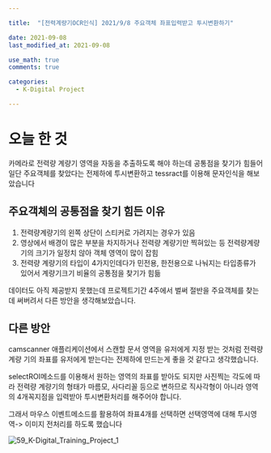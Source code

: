 ```yaml
---

title:  "[전력계량기OCR인식] 2021/9/8 주요객체 좌표입력받고 투시변환하기"

date: 2021-09-08
last_modified_at: 2021-09-08

use_math: true
comments: true

categories:
  - K-Digital Project

---
```



# 오늘 한 것
카메라로 전력량 계량기 영역을 자동을 추출하도록 해야 하는데 공통점을 찾기가 힘들어 일단 주요객체를 찾았다는 전제하에 투시변환하고 tessract를 이용해 문자인식을 해보았습니다



## 주요객체의 공통점을 찾기 힘든 이유

1. 전력량계량기의 왼쪽 상단이 스티커로 가려지는 경우가 있음
2. 영상에서 배경이 많은 부분을 차지하거나 전력량 계량기만 찍혀있는 등 전력량계량기의 크기가 일정치 않아 객체 영역이 많이 잡힘
3. 전력량 계량기의 타입이 4가지인데다가 민전용, 한전용으로 나눠지는 타입종류가 있어서 계량기크기 비율의                                                                                                                       공통점을 찾기가 힘듦

데이터도 아직 제공받지 못했는데 프로젝트기간 4주에서 벌써 절반을 주요객체를 찾는데 써버려서 다른 방안을 생각해보았습니다.



## 다른 방안

camscanner 애플리케이션에서 스캔할 문서 영역을 유저에게 지정 받는 것처럼 전력량 계량
기의 좌표를 유저에게 받는다는 전제하에 만드는게 좋을 것 같다고 생각했습니다.



selectROI메소드를 이용해서 원하는 영역의 좌표를 받아도 되지만 사진찍는 각도에 따라 전력량 계량기의 형태가 마름모, 사다리꼴 등으로 변하므로 직사각형이 아니라 영역의 4개꼭지점을 입력받아 투시변환처리를 해주어야 합니다.

그래서 마우스 이벤트메소드를 활용하여 좌표4개를 선택하면 선택영역에 대해 투시영역-> 이미지 전처리를 하도록 했습니다



![59_K-Digital_Training_Project_1](C:\Users\admin\Documents\GitHub\2SEHI.github.io\assets\images\59_K-Digital_Training_Project_1.png)
